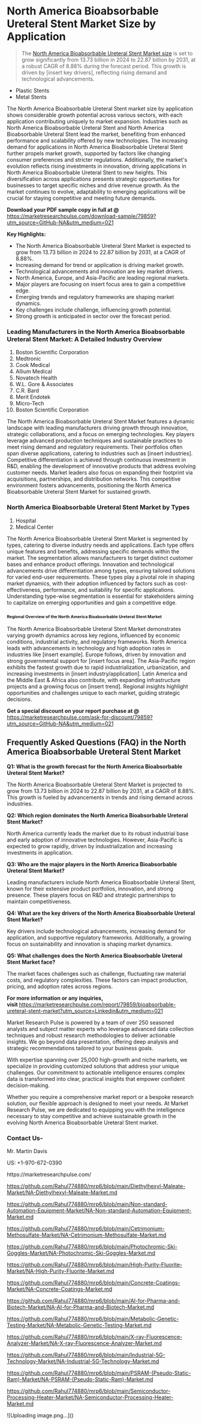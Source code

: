 <h1>North America Bioabsorbable Ureteral Stent Market&nbsp;Size by Application</h1><blockquote><p>The <a href="https://marketresearchpulse.com/download-sample/79859?utm_source=GitHub-NA&amp;utm_medium=021">North America Bioabsorbable Ureteral Stent Market size</a> is set to grow significantly from 13.73 billion in 2024 to 22.87 billion by 2031, at a robust CAGR of 8.88% during the forecast period. This growth is driven by [insert key drivers], reflecting rising demand and technological advancements.</p></blockquote><ul><li>Plastic Stents<li> Metal Stents</li></ul><p>The North America Bioabsorbable Ureteral Stent market size by application shows considerable growth potential across various sectors, with each application contributing uniquely to market expansion. Industries such as North America Bioabsorbable Ureteral Stent and North America Bioabsorbable Ureteral Stent lead the market, benefiting from enhanced performance and scalability offered by new technologies. The increasing demand for applications in North America Bioabsorbable Ureteral Stent further propels market growth, supported by factors like changing consumer preferences and stricter regulations. Additionally, the market's evolution reflects rising investments in innovation, driving applications in North America Bioabsorbable Ureteral Stent to new heights. This diversification across applications presents strategic opportunities for businesses to target specific niches and drive revenue growth. As the market continues to evolve, adaptability to emerging applications will be crucial for staying competitive and meeting future demands.</p><p><strong>Download your PDF sample copy in full at @ </strong><a href="https://marketresearchpulse.com/download-sample/79859?utm_source=GitHub-NA&amp;utm_medium=021">https://marketresearchpulse.com/download-sample/79859?utm_source=GitHub-NA&amp;utm_medium=021</a></p><p><strong>Key Highlights: </strong></p><ul><li>The North America Bioabsorbable Ureteral Stent Market is expected to grow from 13.73 billion in 2024 to 22.87 billion by 2031, at a CAGR of 8.88%.</li><li>Increasing demand for trend or application is driving market growth.</li><li>Technological advancements and innovation are key market drivers.</li><li>North America, Europe, and Asia-Pacific are leading regional markets.</li><li>Major players are focusing on insert focus area to gain a competitive edge.</li><li>Emerging trends and regulatory frameworks are shaping market dynamics.</li><li>Key challenges include challenge, influencing growth potential.</li><li>Strong growth is anticipated in sector over the forecast period.</li></ul><h3>Leading Manufacturers in the North America Bioabsorbable Ureteral Stent Market: A Detailed Industry Overview</h3><ol><li>Boston Scientific Corporation</li><li>Medtronic</li><li>Cook Medical</li><li>Allium Medical</li><li>Novatech Health</li><li>W.L. Gore & Associates</li><li>C.R. Bard</li><li>Merit Endotek</li><li>Micro-Tech</li><li>Boston Scientific Corporation</li></ol><div class="flex max-w-full flex-col flex-grow"><div class="min-h-8 text-message flex w-full flex-col items-end gap-2 whitespace-normal break-words [.text-message+&amp;]:mt-5" dir="auto" data-message-author-role="assistant" data-message-id="fd8432e4-4910-450d-b182-61b7bfb0a01f" data-message-model-slug="gpt-4o"><div class="flex w-full flex-col gap-1 empty:hidden first:pt-[3px]"><div class="markdown prose w-full break-words dark:prose-invert light"><p>The North America Bioabsorbable Ureteral Stent Market features a dynamic landscape with leading manufacturers driving growth through innovation, strategic collaborations, and a focus on emerging technologies. Key players leverage advanced production techniques and sustainable practices to meet rising demand and regulatory requirements. Their portfolios often span diverse applications, catering to industries such as [insert industries]. Competitive differentiation is achieved through continuous investment in R&amp;D, enabling the development of innovative products that address evolving customer needs. Market leaders also focus on expanding their footprint via acquisitions, partnerships, and distribution networks. This competitive environment fosters advancements, positioning the North America Bioabsorbable Ureteral Stent Market for sustained growth.</p></div></div></div></div><h3>North America Bioabsorbable Ureteral Stent Market by Types</h3><ol><li>Hospital<li> Medical Center</li></ol><div class="flex max-w-full flex-col flex-grow"><div class="min-h-8 text-message flex w-full flex-col items-end gap-2 whitespace-normal break-words [.text-message+&amp;]:mt-5" dir="auto" data-message-author-role="assistant" data-message-id="084470be-0bb7-4664-bddf-5156b4f41249" data-message-model-slug="gpt-4o-mini"><div class="flex w-full flex-col gap-1 empty:hidden first:pt-[3px]"><div class="markdown prose w-full break-words dark:prose-invert light"><p>The North America Bioabsorbable Ureteral Stent Market is segmented by types, catering to diverse industry needs and applications. Each type offers unique features and benefits, addressing specific demands within the market. The segmentation allows manufacturers to target distinct customer bases and enhance product offerings. Innovation and technological advancements drive differentiation among types, ensuring tailored solutions for varied end-user requirements. These types play a pivotal role in shaping market dynamics, with their adoption influenced by factors such as cost-effectiveness, performance, and suitability for specific applications. Understanding type-wise segmentation is essential for stakeholders aiming to capitalize on emerging opportunities and gain a competitive edge.</p></div></div></div></div><h3><span style="font-size: 11px;">Regional Overview of the North America Bioabsorbable Ureteral Stent Market</span></h3><div class="flex max-w-full flex-col flex-grow"><div class="min-h-8 text-message flex w-full flex-col items-end gap-2 whitespace-normal break-words [.text-message+&amp;]:mt-5" dir="auto" data-message-author-role="assistant" data-message-id="e9038762-ce64-4e30-91c9-9bd413514231" data-message-model-slug="gpt-4o-mini"><div class="flex w-full flex-col gap-1 empty:hidden first:pt-[3px]"><div class="markdown prose w-full break-words dark:prose-invert light"><p>The North America Bioabsorbable Ureteral Stent Market demonstrates varying growth dynamics across key regions, influenced by economic conditions, industrial activity, and regulatory frameworks. North America leads with advancements in technology and high adoption rates in industries like [insert example]. Europe follows, driven by innovation and strong governmental support for [insert focus area]. The Asia-Pacific region exhibits the fastest growth due to rapid industrialization, urbanization, and increasing investments in [insert industry/application]. Latin America and the Middle East &amp; Africa also contribute, with expanding infrastructure projects and a growing focus on [insert trend]. Regional insights highlight opportunities and challenges unique to each market, guiding strategic decisions.</p></div></div></div></div><p><strong>Get a special discount on your report purchase at @ </strong><a href="https://marketresearchpulse.com/ask-for-discount/79859?utm_source=GitHub-NA&amp;utm_medium=021">https://marketresearchpulse.com/ask-for-discount/79859?utm_source=GitHub-NA&amp;utm_medium=021</a></p><h2>Frequently Asked Questions (FAQ) in the North America Bioabsorbable Ureteral Stent Market</h2><p><strong>Q1: What is the growth forecast for the North America Bioabsorbable Ureteral Stent Market?</strong></p><p>The North America Bioabsorbable Ureteral Stent Market is projected to grow from 13.73 billion in 2024 to 22.87 billion by 2031, at a CAGR of 8.88%. This growth is fueled by advancements in trends and rising demand across industries.</p><p><strong>Q2: Which region dominates the North America Bioabsorbable Ureteral Stent Market?</strong></p><p>North America currently leads the market due to its robust industrial base and early adoption of innovative technologies. However, Asia-Pacific is expected to grow rapidly, driven by industrialization and increasing investments in application.</p><p><strong>Q3: Who are the major players in the North America Bioabsorbable Ureteral Stent Market?</strong></p><p>Leading manufacturers include North America Bioabsorbable Ureteral Stent, known for their extensive product portfolios, innovation, and strong presence. These players focus on R&amp;D and strategic partnerships to maintain competitiveness.</p><p><strong>Q4: What are the key drivers of the North America Bioabsorbable Ureteral Stent Market?</strong></p><p>Key drivers include technological advancements, increasing demand for application, and supportive regulatory frameworks. Additionally, a growing focus on sustainability and innovation is shaping market dynamics.</p><p><strong>Q5: What challenges does the North America Bioabsorbable Ureteral Stent Market face?</strong></p><p>The market faces challenges such as challenge, fluctuating raw material costs, and regulatory complexities. These factors can impact production, pricing, and adoption rates across regions.</p><p><strong>For more information or any inquiries, visit&nbsp;</strong><a href="https://marketresearchpulse.com/report/79859/bioabsorbable-ureteral-stent-market?utm_source=Linkedin&utm_medium=021">https://marketresearchpulse.com/report/79859/bioabsorbable-ureteral-stent-market?utm_source=Linkedin&utm_medium=021</a></p><p>Market Research Pulse is powered by a team of over 250 seasoned analysts and subject matter experts who leverage advanced data collection techniques and robust research methodologies to deliver actionable insights. We go beyond data presentation, offering deep analysis and strategic recommendations tailored to your business goals.</p><p>With expertise spanning over 25,000 high-growth and niche markets, we specialize in providing customized solutions that address your unique challenges. Our commitment to actionable intelligence ensures complex data is transformed into clear, practical insights that empower confident decision-making.</p><p>Whether you require a comprehensive market report or a bespoke research solution, our flexible approach is designed to meet your needs. At Market Research Pulse, we are dedicated to equipping you with the intelligence necessary to stay competitive and achieve sustainable growth in the evolving North America Bioabsorbable Ureteral Stent market.</p><h3><strong>Contact Us-</strong></h3><p>Mr. Martin Davis</p><p>US: +1-970-672-0390</p><p>https://marketresearchpulse.com/</p><p><a href="https://github.com/Rahul774880/mrp6/blob/main/Diethylhexyl-Maleate-Market/NA-Diethylhexyl-Maleate-Market.md">https://github.com/Rahul774880/mrp6/blob/main/Diethylhexyl-Maleate-Market/NA-Diethylhexyl-Maleate-Market.md</a></p><p><a href="https://github.com/Rahul774880/mrp6/blob/main/Non-standard-Automation-Equipment-Market/NA-Non-standard-Automation-Equipment-Market.md">https://github.com/Rahul774880/mrp6/blob/main/Non-standard-Automation-Equipment-Market/NA-Non-standard-Automation-Equipment-Market.md</a></p><p><a href="https://github.com/Rahul774880/mrp6/blob/main/Cetrimonium-Methosulfate-Market/NA-Cetrimonium-Methosulfate-Market.md">https://github.com/Rahul774880/mrp6/blob/main/Cetrimonium-Methosulfate-Market/NA-Cetrimonium-Methosulfate-Market.md</a></p><p><a href="https://github.com/Rahul774880/mrp6/blob/main/Photochromic-Ski-Goggles-Market/NA-Photochromic-Ski-Goggles-Market.md">https://github.com/Rahul774880/mrp6/blob/main/Photochromic-Ski-Goggles-Market/NA-Photochromic-Ski-Goggles-Market.md</a></p><p><a href="https://github.com/Rahul774880/mrp6/blob/main/High-Purity-Fluorite-Market/NA-High-Purity-Fluorite-Market.md">https://github.com/Rahul774880/mrp6/blob/main/High-Purity-Fluorite-Market/NA-High-Purity-Fluorite-Market.md</a></p><p><a href="https://github.com/Rahul774880/mrp6/blob/main/Concrete-Coatings-Market/NA-Concrete-Coatings-Market.md">https://github.com/Rahul774880/mrp6/blob/main/Concrete-Coatings-Market/NA-Concrete-Coatings-Market.md</a></p><p><a href="https://github.com/Rahul774880/mrp6/blob/main/AI-for-Pharma-and-Biotech-Market/NA-AI-for-Pharma-and-Biotech-Market.md">https://github.com/Rahul774880/mrp6/blob/main/AI-for-Pharma-and-Biotech-Market/NA-AI-for-Pharma-and-Biotech-Market.md</a></p><p><a href="https://github.com/Rahul774880/mrp6/blob/main/Metabolic-Genetic-Testing-Market/NA-Metabolic-Genetic-Testing-Market.md">https://github.com/Rahul774880/mrp6/blob/main/Metabolic-Genetic-Testing-Market/NA-Metabolic-Genetic-Testing-Market.md</a></p><p><a href="https://github.com/Rahul774880/mrp6/blob/main/X-ray-Fluorescence-Analyzer-Market/NA-X-ray-Fluorescence-Analyzer-Market.md">https://github.com/Rahul774880/mrp6/blob/main/X-ray-Fluorescence-Analyzer-Market/NA-X-ray-Fluorescence-Analyzer-Market.md</a></p><p><a href="https://github.com/Rahul774880/mrp6/blob/main/Industrial-5G-Technology-Market/NA-Industrial-5G-Technology-Market.md">https://github.com/Rahul774880/mrp6/blob/main/Industrial-5G-Technology-Market/NA-Industrial-5G-Technology-Market.md</a></p><p><a href="https://github.com/Rahul774880/mrp6/blob/main/PSRAM-(Pseudo-Static-Ram)-Market/NA-PSRAM-(Pseudo-Static-Ram)-Market.md">https://github.com/Rahul774880/mrp6/blob/main/PSRAM-(Pseudo-Static-Ram)-Market/NA-PSRAM-(Pseudo-Static-Ram)-Market.md</a></p><p><a href="https://github.com/Rahul774880/mrp6/blob/main/Semiconductor-Processing-Heater-Market/NA-Semiconductor-Processing-Heater-Market.md">https://github.com/Rahul774880/mrp6/blob/main/Semiconductor-Processing-Heater-Market/NA-Semiconductor-Processing-Heater-Market.md</a></p>
![Uploading image.png…]()
